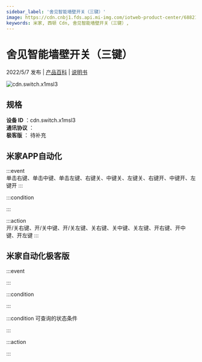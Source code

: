 ```yaml
---
sidebar_label: '舍见智能墙壁开关（三键）'
image: https://cdn.cnbj1.fds.api.mi-img.com/iotweb-product-center/6882139d091bc788e3b62be5afb876b8_1648871251504.png?GalaxyAccessKeyId=AKVGLQWBOVIRQ3XLEW&Expires=9223372036854775807&Signature=wRKDgOse+YRj5u9/qSQquhKORTo=
keywords: 米家, 西顿 Cdn, 舍见智能墙壁开关（三键）, 
---
```

# 舍见智能墙壁开关（三键）

2022/5/7 发布 | [产品百科](https://home.mi.com/webapp/content/baike/product/index.html?model=cdn.switch.x1msl3/) | [说明书](https://home.mi.com/views/introduction.html?model=cdn.switch.x1msl3&region=cn)

![cdn.switch.x1msl3](https://cdn.cnbj1.fds.api.mi-img.com/iotweb-product-center/6882139d091bc788e3b62be5afb876b8_1648871251504.png?GalaxyAccessKeyId=AKVGLQWBOVIRQ3XLEW&Expires=9223372036854775807&Signature=wRKDgOse+YRj5u9/qSQquhKORTo=)

## 规格  
> 
**设备 ID** ：cdn.switch.x1msl3  
**通讯协议** ：  
**极客版**  ： 待补充 


## 米家APP自动化  

:::event  
单击右键、单击中键、单击左键、右键关、中键关、左键关、右键开、中键开、左键开
:::

:::condition  

:::

:::action   
开/关右键、开/关中键、开/关左键、关右键、关中键、关左键、开右键、开中键、开左键
:::

## 米家自动化极客版  

:::event  

:::

:::condition  

:::

:::condition 可查询的状态条件  

:::

:::action  

:::

        
